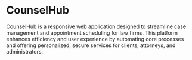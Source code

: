 # CounselHub
CounselHub is a responsive web application designed to streamline case management and appointment scheduling for law firms. This platform enhances efficiency and user experience by automating core processes and offering personalized, secure services for clients, attorneys, and administrators.
